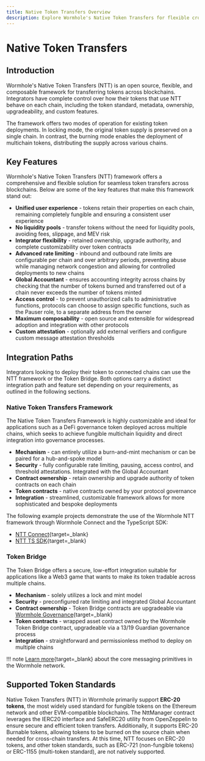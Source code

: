 ```yaml
---
title: Native Token Transfers Overview
description: Explore Wormhole's Native Token Transfers for flexible cross-chain transfers with full control over token behavior, security, and integration features.
---
```


# Native Token Transfers

## Introduction

Wormhole's Native Token Transfers (NTT) is an open source, flexible, and composable framework for transferring tokens across blockchains. Integrators have complete control over how their tokens that use NTT behave on each chain, including the token standard, metadata, ownership, upgradeability, and custom features.

The framework offers two modes of operation for existing token deployments. In locking mode, the original token supply is preserved on a single chain. In contrast, the burning mode enables the deployment of multichain tokens, distributing the supply across various chains.

## Key Features

Wormhole's Native Token Transfers (NTT) framework offers a comprehensive and flexible solution for seamless token transfers across blockchains. Below are some of the key features that make this framework stand out:

- **Unified user experience** - tokens retain their properties on each chain, remaining completely fungible and ensuring a consistent user experience
- **No liquidity pools** - transfer tokens without the need for liquidity pools, avoiding fees, slippage, and MEV risk
- **Integrator flexibility** - retained ownership, upgrade authority, and complete customizability over token contracts
- **Advanced rate limiting** - inbound and outbound rate limits are configurable per chain and over arbitrary periods, preventing abuse while managing network congestion and allowing for controlled deployments to new chains
- **Global Accountant** - ensures accounting integrity across chains by checking that the number of tokens burned and transferred out of a chain never exceeds the number of tokens minted
- **Access control** - to prevent unauthorized calls to administrative functions, protocols can choose to assign specific functions, such as the Pauser role, to a separate address from the owner
- **Maximum composability** - open source and extensible for widespread adoption and integration with other protocols
- **Custom attestation** - optionally add external verifiers and configure custom message attestation thresholds

## Integration Paths

Integrators looking to deploy their token to connected chains can use the NTT framework or the Token Bridge. Both options carry a distinct integration path and feature set depending on your requirements, as outlined in the following sections.

### Native Token Transfers Framework

The Native Token Transfers Framework is highly customizable and ideal for applications such as a DeFi governance token deployed across multiple chains, which seeks to achieve fungible multichain liquidity and direct integration into governance processes.

- **Mechanism** - can entirely utilize a burn-and-mint mechanism or can be paired for a hub-and-spoke model
- **Security** - fully configurable rate limiting, pausing, access control, and threshold attestations. Integrated with the Global Accountant
- **Contract ownership** - retain ownership and upgrade authority of token contracts on each chain
- **Token contracts** - native contracts owned by your protocol governance
- **Integration** - streamlined, customizable framework allows for more sophisticated and bespoke deployments

The following example projects demonstrate the use of the Wormhole NTT framework through Wormhole Connect and the TypeScript SDK:

- [NTT Connect](https://github.com/wormhole-foundation/demo-ntt-connect){target=\_blank} 
- [NTT TS SDK](https://github.com/wormhole-foundation/demo-ntt-ts-sdk){target=\_blank} 

### Token Bridge

The Token Bridge offers a secure, low-effort integration suitable for applications like a Web3 game that wants to make its token tradable across multiple chains.

- **Mechanism** - solely utilizes a lock and mint model
- **Security** - preconfigured rate limiting and integrated Global Accountant
- **Contract ownership** - Token Bridge contracts are upgradeable via [Wormhole Governance](/docs/learn/fundamentals/security/){target=\_blank}
- **Token contracts** - wrapped asset contract owned by the Wormhole Token Bridge contract, upgradeable via a 13/19 Guardian governance process
- **Integration** - straightforward and permissionless method to deploy on multiple chains

!!! note
    [Learn more](/docs/learn/infrastructure/vaas/){target=\_blank} about the core messaging primitives in the Wormhole network. 

## Supported Token Standards

Native Token Transfers (NTT) in Wormhole primarily support **ERC-20 tokens**, the most widely used standard for fungible tokens on the Ethereum network and other EVM-compatible blockchains. The NttManager contract leverages the IERC20 interface and SafeERC20 utility from OpenZeppelin to ensure secure and efficient token transfers. Additionally, it supports ERC-20 Burnable tokens, allowing tokens to be burned on the source chain when needed for cross-chain transfers. At this time, NTT focuses on ERC-20 tokens, and other token standards, such as ERC-721 (non-fungible tokens) or ERC-1155 (multi-token standard), are not natively supported.